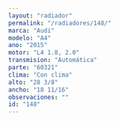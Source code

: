```yaml
---
layout: "radiador"
permalink: "/radiadores/148/"
marca: "Audi"
modelo: "A4"
ano: "2015"
motor: "L4 1.8, 2.0"
transmision: "Automática"
parte: "60321"
clima: "Con clima"
alto: "28 3/8"
ancho: "18 11/16"
observaciones: ""
id: "148"
---
```



